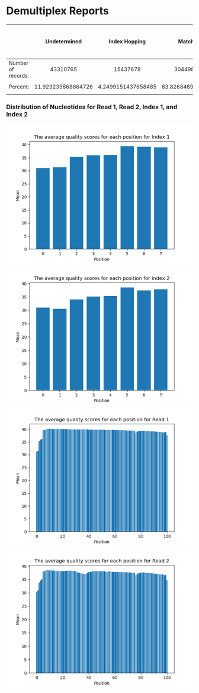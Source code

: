 # Demultiplex Reports
| | Undetermined | Index Hopping | Matched | Index(es) are reverse complimented but not found in the list of barcodes (included in undetermined files) |
| ------ | :------: | :------: | :------: | :------: |
| Number of records: | 43310765 | 15437678 | 304498292 | 30817 |
| Percent: | 11.923235868864726 | 4.2499151437658485 | 83.82684898736943 | 8.483765174104042e-05 |

### Distribution of Nucleotides for Read 1, Read 2, Index 1, and Index 2
![alt text](https://github.com/jlee26/Demultiplex/blob/master/Assignment-the-first/index1.png)
![alt text](https://github.com/jlee26/Demultiplex/blob/master/Assignment-the-first/index2.png)
![alt text](https://github.com/jlee26/Demultiplex/blob/master/Assignment-the-first/read1.png)
![alt text](https://github.com/jlee26/Demultiplex/blob/master/Assignment-the-first/read2.png)
